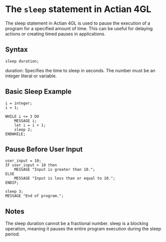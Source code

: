 # The `sleep` statement in Actian 4GL

The sleep statement in Actian 4GL is used to pause the execution of a program for a specified amount of time. This can be useful for delaying actions or creating timed pauses in applications.

## Syntax

```4gl
sleep duration;
```

duration: Specifies the time to sleep in seconds. The number must be an integer literal or variable.

## Basic Sleep Example

```4gl
i = integer;
i = 1;

WHILE i <= 3 DO
    MESSAGE i;
    let i = i + 1;
    sleep 2;
ENDWHILE;
```

## Pause Before User Input
```4gl
user_input = 10;
IF user_input > 10 then
    MESSAGE "Input is greater than 10.";
ELSE
    MESSAGE "Input is less than or equal to 10.";
ENDIF;

sleep 3;
MESSAGE "End of program.";
```

## Notes
The sleep duration cannot be a fractional number. sleep is a blocking operation, meaning it pauses the entire 
program execution during the sleep period.

